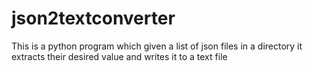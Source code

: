 # json2textconverter
This is a python program which given a list of json files in a directory it extracts their desired value and writes it to a text file
